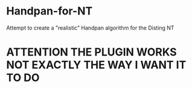 # Handpan-for-NT <br>

Attempt to create a "realistic" Handpan algorithm for the Disting NT<br>

# ATTENTION THE PLUGIN WORKS NOT EXACTLY THE WAY I WANT IT TO DO
